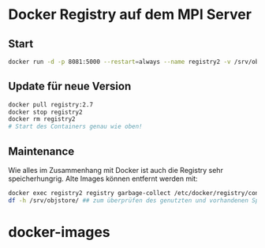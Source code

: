 # Docker Registry auf dem MPI Server

## Start

```sh
docker run -d -p 8081:5000 --restart=always --name registry2 -v /srv/objstore/docker-registry:/var/lib/registry registry:2.7
```

## Update für neue Version

```sh
docker pull registry:2.7
docker stop registry2
docker rm registry2
# Start des Containers genau wie oben!
```

## Maintenance

Wie alles im Zusammenhang mit Docker ist auch die Registry sehr speicherhungrig. Alte Images können entfernt werden mit:

```sh
docker exec registry2 registry garbage-collect /etc/docker/registry/config.yml --delete-untagged=true
df -h /srv/objstore/ ## zum überprüfen des genutzten und vorhandenen Speichers
```


# docker-images
